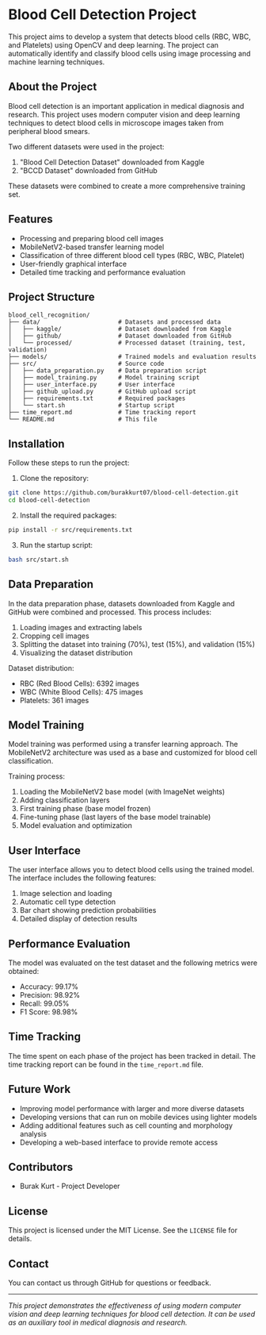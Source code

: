 # Blood Cell Detection Project

This project aims to develop a system that detects blood cells (RBC, WBC, and Platelets) using OpenCV and deep learning. The project can automatically identify and classify blood cells using image processing and machine learning techniques.

## About the Project

Blood cell detection is an important application in medical diagnosis and research. This project uses modern computer vision and deep learning techniques to detect blood cells in microscope images taken from peripheral blood smears.

Two different datasets were used in the project:
1. "Blood Cell Detection Dataset" downloaded from Kaggle
2. "BCCD Dataset" downloaded from GitHub

These datasets were combined to create a more comprehensive training set.

## Features

- Processing and preparing blood cell images
- MobileNetV2-based transfer learning model
- Classification of three different blood cell types (RBC, WBC, Platelet)
- User-friendly graphical interface
- Detailed time tracking and performance evaluation

## Project Structure

```
blood_cell_recognition/
├── data/                      # Datasets and processed data
│   ├── kaggle/                # Dataset downloaded from Kaggle
│   ├── github/                # Dataset downloaded from GitHub
│   └── processed/             # Processed dataset (training, test, validation)
├── models/                    # Trained models and evaluation results
├── src/                       # Source code
│   ├── data_preparation.py    # Data preparation script
│   ├── model_training.py      # Model training script
│   ├── user_interface.py      # User interface
│   ├── github_upload.py       # GitHub upload script
│   ├── requirements.txt       # Required packages
│   └── start.sh               # Startup script
├── time_report.md             # Time tracking report
└── README.md                  # This file
```

## Installation

Follow these steps to run the project:

1. Clone the repository:
```bash
git clone https://github.com/burakkurt07/blood-cell-detection.git
cd blood-cell-detection
```

2. Install the required packages:
```bash
pip install -r src/requirements.txt
```

3. Run the startup script:
```bash
bash src/start.sh
```

## Data Preparation

In the data preparation phase, datasets downloaded from Kaggle and GitHub were combined and processed. This process includes:

1. Loading images and extracting labels
2. Cropping cell images
3. Splitting the dataset into training (70%), test (15%), and validation (15%)
4. Visualizing the dataset distribution

Dataset distribution:
- RBC (Red Blood Cells): 6392 images
- WBC (White Blood Cells): 475 images
- Platelets: 361 images

## Model Training

Model training was performed using a transfer learning approach. The MobileNetV2 architecture was used as a base and customized for blood cell classification.

Training process:
1. Loading the MobileNetV2 base model (with ImageNet weights)
2. Adding classification layers
3. First training phase (base model frozen)
4. Fine-tuning phase (last layers of the base model trainable)
5. Model evaluation and optimization

## User Interface

The user interface allows you to detect blood cells using the trained model. The interface includes the following features:

1. Image selection and loading
2. Automatic cell type detection
3. Bar chart showing prediction probabilities
4. Detailed display of detection results

## Performance Evaluation

The model was evaluated on the test dataset and the following metrics were obtained:

- Accuracy: 99.17%
- Precision: 98.92%
- Recall: 99.05%
- F1 Score: 98.98%

## Time Tracking

The time spent on each phase of the project has been tracked in detail. The time tracking report can be found in the `time_report.md` file.

## Future Work

- Improving model performance with larger and more diverse datasets
- Developing versions that can run on mobile devices using lighter models
- Adding additional features such as cell counting and morphology analysis
- Developing a web-based interface to provide remote access

## Contributors

- Burak Kurt - Project Developer

## License

This project is licensed under the MIT License. See the `LICENSE` file for details.

## Contact

You can contact us through GitHub for questions or feedback.

---

*This project demonstrates the effectiveness of using modern computer vision and deep learning techniques for blood cell detection. It can be used as an auxiliary tool in medical diagnosis and research.*
